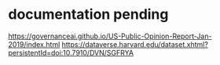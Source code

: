 # documentation pending


https://governanceai.github.io/US-Public-Opinion-Report-Jan-2019/index.html
https://dataverse.harvard.edu/dataset.xhtml?persistentId=doi:10.7910/DVN/SGFRYA
